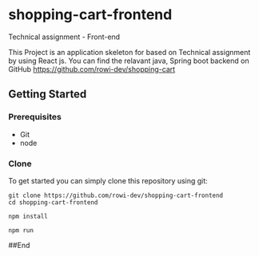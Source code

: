 # shopping-cart-frontend
Technical assignment - Front-end

This Project is an application skeleton for based on Technical assignment by using React js. 
You can find the relavant java, Spring boot backend on GitHub https://github.com/rowi-dev/shopping-cart 
 
## Getting Started

### Prerequisites

* Git
* node

### Clone
To get started you can simply clone this repository using git:
```
git clone https://github.com/rowi-dev/shopping-cart-frontend
cd shopping-cart-frontend

npm install

npm run

```

##End
